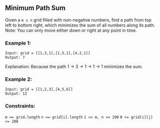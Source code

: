 ## Minimum Path Sum

Given a `m x n` grid filled with non-negative numbers, find a path from top left to bottom right, which minimizes the sum of all numbers along its path.
Note: You can only move either down or right at any point in time.

### Example 1:
```
Input: grid = [[1,3,1],[1,5,1],[4,2,1]]
Output: 7
```
Explanation: Because the path 1 → 3 → 1 → 1 → 1 minimizes the sum.

### Example 2:
```
Input: grid = [[1,2,3],[4,5,6]]
Output: 12
```

### Constraints:

`m == grid.length`
`n == grid[i].length`
`1 <= m, n <= 200`
`0 <= grid[i][j] <= 200`
